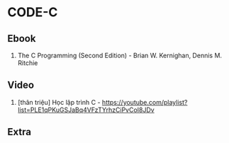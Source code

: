 # CODE-C

## Ebook

1. The C Programming (Second Edition) - Brian W. Kernighan, Dennis M. Ritchie

## Video

1. [thân triệu] Học lập trình C - https://youtube.com/playlist?list=PLE1qPKuGSJaBq4VFzTYrhzCiPvCoI8JDv

## Extra
